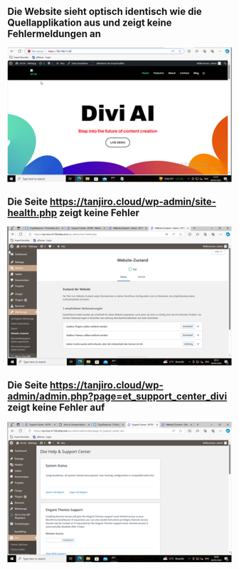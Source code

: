 ## Die Website sieht optisch identisch wie die Quellapplikation aus und zeigt keine Fehlermeldungen an

![](Images/Website.png)

## Die Seite https://tanjiro.cloud/wp-admin/site-health.php zeigt keine Fehler

![](Images/Site-Health.png)

## Die Seite https://tanjiro.cloud/wp-admin/admin.php?page=et_support_center_divi zeigt keine Fehler auf

![](Images/Divi.png)